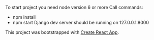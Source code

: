 To start project you need node version 6 or more
Call commands:
 - npm install
 - npm start
Django dev server should be running on 127.0.0.1:8000

This project was bootstrapped with [Create React App](https://github.com/facebookincubator/create-react-app).

